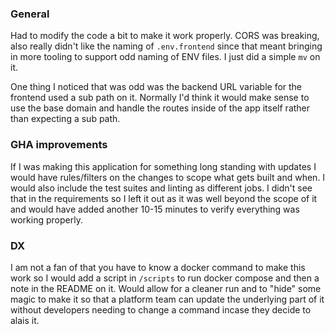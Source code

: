 ### General
Had to modify the code a bit to make it work properly. CORS was breaking, also really didn't like the naming of `.env.frontend` since that meant bringing in more tooling to support odd naming of ENV files. I just did a simple `mv` on it.

One thing I noticed that was odd was the backend URL variable for the frontend used a sub path on it. Normally I'd think it would make sense to use the base domain and handle the routes inside of the app itself rather than expecting a sub path.

### GHA improvements
If I was making this application for something long standing with updates I would have rules/filters on the changes to scope what gets built and when. I would also include the test suites and linting as different jobs. I didn't see that in the requirements so I left it out as it was well beyond the scope of it and would have added another 10-15 minutes to verify everything was working properly.

### DX
I am not a fan of that you have to know a docker command to make this work so I would add a script in `/scripts` to run docker compose and then a note in the README on it. Would allow for a cleaner run and to "hide" some magic to make it so that a platform team can update the underlying part of it without developers needing to change a command incase they decide to alais it. 